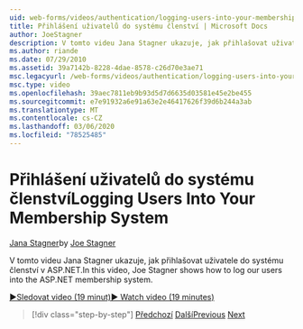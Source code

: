 ```yaml
---
uid: web-forms/videos/authentication/logging-users-into-your-membership-system
title: Přihlášení uživatelů do systému členství | Microsoft Docs
author: JoeStagner
description: V tomto videu Jana Stagner ukazuje, jak přihlašovat uživatele do systému členství v ASP.NET.
ms.author: riande
ms.date: 07/29/2010
ms.assetid: 39a7142b-8228-4dae-8578-c26d70e3ae71
msc.legacyurl: /web-forms/videos/authentication/logging-users-into-your-membership-system
msc.type: video
ms.openlocfilehash: 39aec7811eb9b93d5d7d6635d03581e45e2be455
ms.sourcegitcommit: e7e91932a6e91a63e2e46417626f39d6b244a3ab
ms.translationtype: MT
ms.contentlocale: cs-CZ
ms.lasthandoff: 03/06/2020
ms.locfileid: "78525485"
---
```

# <a name="logging-users-into-your-membership-system"></a><span data-ttu-id="e0dc3-103">Přihlášení uživatelů do systému členství</span><span class="sxs-lookup"><span data-stu-id="e0dc3-103">Logging Users Into Your Membership System</span></span>

<span data-ttu-id="e0dc3-104">[Jana Stagner](https://github.com/JoeStagner)</span><span class="sxs-lookup"><span data-stu-id="e0dc3-104">by [Joe Stagner](https://github.com/JoeStagner)</span></span>

<span data-ttu-id="e0dc3-105">V tomto videu Jana Stagner ukazuje, jak přihlašovat uživatele do systému členství v ASP.NET.</span><span class="sxs-lookup"><span data-stu-id="e0dc3-105">In this video, Joe Stagner shows how to log our users into the ASP.NET membership system.</span></span>

[<span data-ttu-id="e0dc3-106">&#9654;Sledovat video (19 minut)</span><span class="sxs-lookup"><span data-stu-id="e0dc3-106">&#9654; Watch video (19 minutes)</span></span>](https://channel9.msdn.com/Blogs/ASP-NET-Site-Videos/logging-users-into-your-membership-system)

> [!div class="step-by-step"]
> <span data-ttu-id="e0dc3-107">[Předchozí](adding-users-to-your-membership-system.md)
> [Další](implement-the-registration-verification-pattern.md)</span><span class="sxs-lookup"><span data-stu-id="e0dc3-107">[Previous](adding-users-to-your-membership-system.md)
[Next](implement-the-registration-verification-pattern.md)</span></span>
